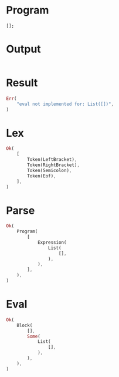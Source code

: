 # Program

```rustleaf
[];
```

# Output

```

```

# Result

```rust
Err(
    "eval not implemented for: List([])",
)
```

# Lex

```rust
Ok(
    [
        Token(LeftBracket),
        Token(RightBracket),
        Token(Semicolon),
        Token(Eof),
    ],
)
```

# Parse

```rust
Ok(
    Program(
        [
            Expression(
                List(
                    [],
                ),
            ),
        ],
    ),
)
```

# Eval

```rust
Ok(
    Block(
        [],
        Some(
            List(
                [],
            ),
        ),
    ),
)
```
